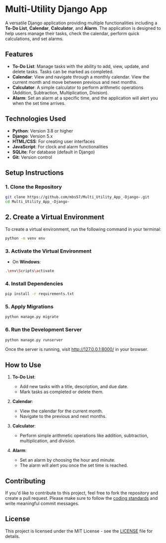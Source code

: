 # Multi-Utility Django App

A versatile Django application providing multiple functionalities including a **To-Do List**, **Calendar**, **Calculator**, and **Alarm**. The application is designed to help users manage their tasks, check the calendar, perform quick calculations, and set alarms.

## Features

- **To-Do List**: Manage tasks with the ability to add, view, update, and delete tasks. Tasks can be marked as completed.
- **Calendar**: View and navigate through a monthly calendar. View the current month and move between previous and next months.
- **Calculator**: A simple calculator to perform arithmetic operations (Addition, Subtraction, Multiplication, Division).
- **Alarm**: Set an alarm at a specific time, and the application will alert you when the set time arrives.

## Technologies Used

- **Python**: Version 3.8 or higher
- **Django**: Version 5.x
- **HTML/CSS**: For creating user interfaces
- **JavaScript**: For clock and alarm functionalities
- **SQLite**: For database (default in Django)
- **Git**: Version control

## Setup Instructions

### 1. Clone the Repository

```bash
git clone https://github.com/mbs57/Multi_Utility_App_-Django-.git
cd Multi_Utility_App_-Django-
```
## 2. Create a Virtual Environment

To create a virtual environment, run the following command in your terminal:

```bash
python -m venv env
```
### 3. Activate the Virtual Environment

- On **Windows**:

```bash
.\env\Scripts\activate
```
### 4. Install Dependencies

```bash
pip install -r requirements.txt
```
### 5. Apply Migrations

```bash
python manage.py migrate
```
### 6. Run the Development Server

```bash
python manage.py runserver
```
Once the server is running, visit http://127.0.0.1:8000/ in your browser.

## How to Use

1. **To-Do List**: 
   - Add new tasks with a title, description, and due date.
   - Mark tasks as completed or delete them.
  
2. **Calendar**: 
   - View the calendar for the current month.
   - Navigate to the previous and next months.
  
3. **Calculator**: 
   - Perform simple arithmetic operations like addition, subtraction, multiplication, and division.

4. **Alarm**:
   - Set an alarm by choosing the hour and minute.
   - The alarm will alert you once the set time is reached.

## Contributing

If you'd like to contribute to this project, feel free to fork the repository and create a pull request. Please make sure to follow the [coding standards](https://www.python.org/dev/peps/pep-0008/) and write meaningful commit messages.

## License

This project is licensed under the MIT License - see the [LICENSE](LICENSE) file for details.

